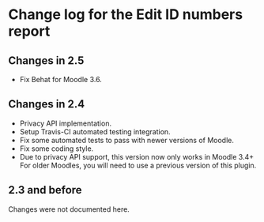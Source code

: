 # Change log for the Edit ID numbers report


## Changes in 2.5

* Fix Behat for Moodle 3.6.


## Changes in 2.4

* Privacy API implementation.
* Setup Travis-CI automated testing integration.
* Fix some automated tests to pass with newer versions of Moodle.
* Fix some coding style.
* Due to privacy API support, this version now only works in Moodle 3.4+
  For older Moodles, you will need to use a previous version of this plugin.


## 2.3 and before

Changes were not documented here.
